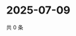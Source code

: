 # 2025-07-09

共 0 条

<!-- BEGIN ZHIHUQUESTIONS -->
<!-- 最后更新时间 Wed Jul 09 2025 08:58:17 GMT+0800 (China Standard Time) -->

<!-- END ZHIHUQUESTIONS -->
